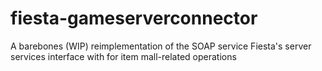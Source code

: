 # fiesta-gameserverconnector
A barebones (WIP) reimplementation of the SOAP service Fiesta's server services interface with for item mall-related operations
